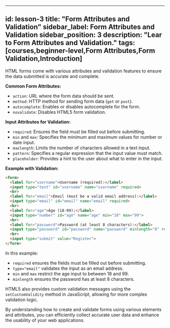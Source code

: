 ---
id: lesson-3
title: "Form Attributes and Validation"
sidebar_label: Form Attributes and Validation
sidebar_position: 3
description: "Lear to Form Attributes and Validation."
tags: [courses,beginner-level,Form Attributes,Form Validation,Introduction]
------
 

HTML forms come with various attributes and validation features to ensure the data submitted is accurate and complete.

**Common Form Attributes:**
- `action`: URL where the form data should be sent.
- `method`: HTTP method for sending form data (`get` or `post`).
- `autocomplete`: Enables or disables autocomplete for the form.
- `novalidate`: Disables HTML5 form validation.

**Input Attributes for Validation:**
- `required`: Ensures the field must be filled out before submitting.
- `min` and `max`: Specifies the minimum and maximum values for number or date input.
- `maxlength`: Limits the number of characters allowed in a text input.
- `pattern`: Specifies a regular expression that the input value must match.
- `placeholder`: Provides a hint to the user about what to enter in the input.

**Example with Validation:**
```html
<form>
  <label for="username">Username (required):</label>
  <input type="text" id="username" name="username" required>
  <br>
  <label for="email">Email (must be a valid email address):</label>
  <input type="email" id="email" name="email" required>
  <br>
  <label for="age">Age (18-99):</label>
  <input type="number" id="age" name="age" min="18" max="99">
  <br>
  <label for="password">Password (at least 8 characters):</label>
  <input type="password" id="password" name="password" minlength="8" required>
  <br>
  <input type="submit" value="Register">
</form>
```
In this example:
- `required` ensures the fields must be filled out before submitting.
- `type="email"` validates the input as an email address.
- `min` and `max` restrict the age input to between 18 and 99.
- `minlength` ensures the password has at least 8 characters.

HTML5 also provides custom validation messages using the `setCustomValidity` method in JavaScript, allowing for more complex validation logic.

By understanding how to create and validate forms using various elements and attributes, you can efficiently collect accurate user data and enhance the usability of your web applications.
